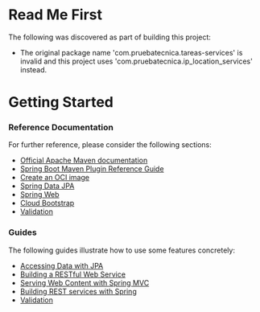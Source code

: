# Read Me First
The following was discovered as part of building this project:

* The original package name 'com.pruebatecnica.tareas-services' is invalid and this project uses 'com.pruebatecnica.ip_location_services' instead.

# Getting Started

### Reference Documentation
For further reference, please consider the following sections:

* [Official Apache Maven documentation](https://maven.apache.org/guides/index.html)
* [Spring Boot Maven Plugin Reference Guide](https://docs.spring.io/spring-boot/docs/2.7.0/maven-plugin/reference/html/)
* [Create an OCI image](https://docs.spring.io/spring-boot/docs/2.7.0/maven-plugin/reference/html/#build-image)
* [Spring Data JPA](https://docs.spring.io/spring-boot/docs/2.7.0/reference/htmlsingle/#boot-features-jpa-and-spring-data)
* [Spring Web](https://docs.spring.io/spring-boot/docs/2.7.0/reference/htmlsingle/#boot-features-developing-web-applications)
* [Cloud Bootstrap](https://docs.spring.io/spring-cloud-commons/docs/current/reference/html/)
* [Validation](https://docs.spring.io/spring-boot/docs/2.7.0/reference/htmlsingle/#boot-features-validation)

### Guides
The following guides illustrate how to use some features concretely:

* [Accessing Data with JPA](https://spring.io/guides/gs/accessing-data-jpa/)
* [Building a RESTful Web Service](https://spring.io/guides/gs/rest-service/)
* [Serving Web Content with Spring MVC](https://spring.io/guides/gs/serving-web-content/)
* [Building REST services with Spring](https://spring.io/guides/tutorials/bookmarks/)
* [Validation](https://spring.io/guides/gs/validating-form-input/)

